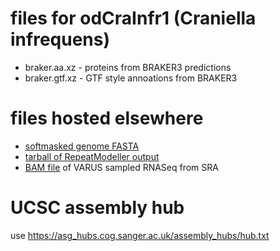 # files for odCraInfr1 (Craniella infrequens)
* braker.aa.xz - proteins from BRAKER3 predictions
* braker.gtf.xz - GTF style annoations from BRAKER3

# files hosted elsewhere
* [softmasked genome FASTA](https://asg_hubs.cog.sanger.ac.uk/odCraInfr1/odCraInfr1.fa.masked)
* [tarball of RepeatModeller output](https://asg_hubs.cog.sanger.ac.uk/odCraInfr1/odCraInfr1.tar.xz)
* [BAM file](https://asg_hubs.cog.sanger.ac.uk/odCraInfr1/VARUS.bam) of VARUS sampled RNASeq from SRA

# UCSC assembly hub
use https://asg_hubs.cog.sanger.ac.uk/assembly_hubs/hub.txt
